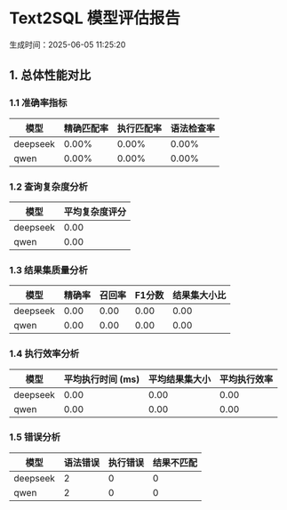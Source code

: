 # Text2SQL 模型评估报告

生成时间：2025-06-05 11:25:20

## 1. 总体性能对比

### 1.1 准确率指标

| 模型 | 精确匹配率 | 执行匹配率 | 语法检查率 |
|------|------------|------------|------------|
| deepseek | 0.00% | 0.00% | 0.00% |
| qwen | 0.00% | 0.00% | 0.00% |

### 1.2 查询复杂度分析

| 模型 | 平均复杂度评分 |
|------|----------------|
| deepseek | 0.00 |
| qwen | 0.00 |

### 1.3 结果集质量分析

| 模型 | 精确率 | 召回率 | F1分数 | 结果集大小比 |
|------|--------|--------|--------|--------------|
| deepseek | 0.00 | 0.00 | 0.00 | 0.00 |
| qwen | 0.00 | 0.00 | 0.00 | 0.00 |

### 1.4 执行效率分析

| 模型 | 平均执行时间 (ms) | 平均结果集大小 | 平均执行效率 |
|------|------------------|----------------|--------------|
| deepseek | 0.00 | 0.00 | 0.00 |
| qwen | 0.00 | 0.00 | 0.00 |

### 1.5 错误分析

| 模型 | 语法错误 | 执行错误 | 结果不匹配 |
|------|----------|----------|------------|
| deepseek | 2 | 0 | 0 |
| qwen | 2 | 0 | 0 |